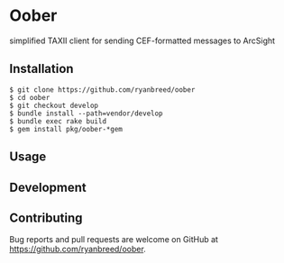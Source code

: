 # Oober

simplified TAXII client for sending CEF-formatted messages to ArcSight

## Installation


    $ git clone https://github.com/ryanbreed/oober
    $ cd oober
    $ git checkout develop
    $ bundle install --path=vendor/develop
    $ bundle exec rake build
    $ gem install pkg/oober-*gem

## Usage



## Development



## Contributing

Bug reports and pull requests are welcome on GitHub at https://github.com/ryanbreed/oober.

